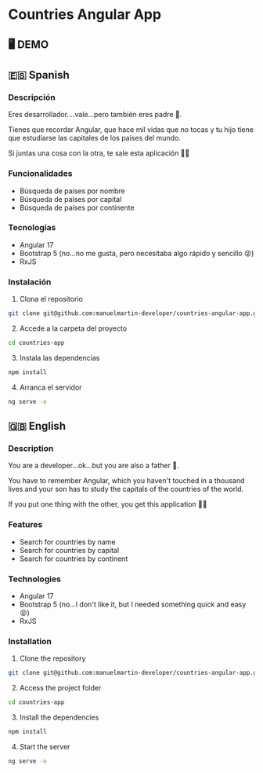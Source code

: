 # Countries Angular App

## 🖥 DEMO

## 🇪🇸 Spanish

### Descripción

Eres desarrollador....vale...pero también eres padre 👨.

Tienes que recordar Angular, que hace mil vidas que no tocas y tu hijo tiene que estudiarse las capitales de los países del mundo.

Si juntas una cosa con la otra, te sale esta aplicación 🤦‍♂️

### Funcionalidades

- Búsqueda de países por nombre
- Búsqueda de países por capital
- Búsqueda de países por continente

### Tecnologías

- Angular 17
- Bootstrap 5 (no...no me gusta, pero necesitaba algo rápido y sencillo 😝)
- RxJS

### Instalación

1. Clona el repositorio

```bash
git clone git@github.com:manuelmartin-developer/countries-angular-app.git
```

2. Accede a la carpeta del proyecto

```bash
cd countries-app
```

3. Instala las dependencias

```bash
npm install
```

4. Arranca el servidor

```bash
ng serve -o
```

## 🇬🇧 English

### Description

You are a developer...ok...but you are also a father 👨.

You have to remember Angular, which you haven't touched in a thousand lives and your son has to study the capitals of the countries of the world.

If you put one thing with the other, you get this application 🤦‍♂️

### Features

- Search for countries by name
- Search for countries by capital
- Search for countries by continent

### Technologies

- Angular 17
- Bootstrap 5 (no...I don't like it, but I needed something quick and easy 😝)
- RxJS

### Installation

1. Clone the repository

```bash
git clone git@github.com:manuelmartin-developer/countries-angular-app.git
```

2. Access the project folder

```bash
cd countries-app
```

3. Install the dependencies

```bash
npm install
```

4. Start the server

```bash
ng serve -o
```
